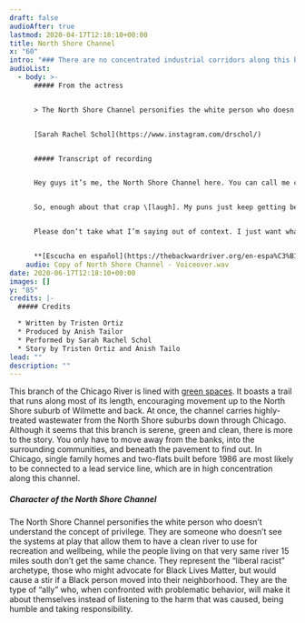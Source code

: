```yaml
---
draft: false
audioAfter: true
lastmod: 2020-04-17T12:18:10+00:00
title: North Shore Channel
x: "60"
intro: "### There are no concentrated industrial corridors along this branch."
audioList:
  - body: >-
      ##### From the actress


      > The North Shore Channel personifies the white person who doesn’t understand the concept of privilege. They are someone who doesn’t see the systems at play that allow them to have a clean river to use for recreation and wellbeing, while the people living on that very same river 15 miles south don’t get the same chance. They represent the “liberal racist” archetype, those who might advocate for Black Lives Matter, but would cause a stir if a Black person moves into their neighborhood. They are the type of “ally” who when confronted with problematic behavior will make it about themselves instead of listening to the harm that was caused, being humble, and taking accountability. 


      [Sarah Rachel Schol](https://www.instagram.com/drschol/)


      ##### Transcript of recording


      Hey guys it’s me, the North Shore Channel here. You can call me channel but pronounced like Chanel. I was expensive! \[laugh] All jokes aside, I’m a beautiful addition to the Chicago River and I help manage waste water from the northern burbs. So I put up with a lot of crap \[laugh]! Even though I manage waste water down south to the, uh, city I think. I don’t really know or care where I bring it as long as it’s out of here. I, obviously, don’t brag about moving crap along like the Sanitary and Ship canal. That guy takes way too much pride in his work to say the least. Which I can get behind a little bit because I also take pride in what I do too.  


      So, enough about that crap \[laugh]. My puns just keep getting better. I want to tell you all about my gorgeous riverfront trails. I think Legion Park in Lincoln Square is by far the best place to experience what I have to offer. My trails are open for bikers and joggers to have pleasant jaunts through my gorgeous natural scenery of woods, wildflowers, and willows. I also have kayakers who get along swimmingly with my waterway. I love how much people enjoy my company. It’s so pleasant to see the neighborhood out enjoying the ambiance I provide, but one thing bothers me to no end. I mean it’s just so disappointing to see when riff raff come to my trails from outside the neighborhood! Like I understand not all the branches have manicured riverfront amenities, and if they do they’re just not as nice as mine. \*Those People\* come here to barbecue, stinking up the place with their choices in meat and always playing some loud, vulgar music. They act like they don’t have a backyard to do these things in. They drive up here to act all wild instead. This can be a detriment to the development of the land I run alongside, and lead to dropping property values. The community who loves me deserves to have high property values. Though I don’t want to be exclusionary, some things should be preserved and upheld.


      Please don’t take what I’m saying out of context. I just want what’s best for my community. You can’t blame me for desiring something so reasonable. Honestly, it’s their own fault that none of the other branches have any of these lovely river attractions amenities. I’ve been here since 1910 and I have worked hard to look this good. The North is starting to turn around and lose all those industrial corridors but sheesh I assume the South Branch has so many they might even enjoy them. They are constantly protesting against the treatment of the branches and their industrial corridors. They never stop to think if their protesting affects us channelized canals. I understand they’re going through a lot. I wish I could help, but I really couldn’t if I tried. I just wish they would stop and just settle down in their community. I don’t know how to help them! Oh well, I can only do what’s best for my community by providing all this lovely scenery.


      **[Escucha en español](https://thebackwardriver.org/en-espa%C3%B1ol/stories/north-shore-channel/)**
    audio: Copy of North Shore Channel - Voiceover.wav
date: 2020-06-17T12:18:10+00:00
images: []
y: "85"
credits: |-
  ##### Credits

  * Written by Tristen Ortiz
  * Produced by Anish Tailor
  * Performed by Sarah Rachel Schol
  * Story by Tristen Ortiz and Anish Tailo
lead: ""
description: ""
---
```

This branch of the Chicago River is lined with [green spaces](https://blockclubchicago.org/2020/05/14/bike-friendly-bridge-over-north-shore-channel-is-now-open-adding-missing-link-to-7-mile-trail/). It boasts a trail that runs along most of its length, encouraging movement up to the North Shore suburb of Wilmette and back. At once, the channel carries highly-treated wastewater from the North Shore suburbs down through Chicago. Although it seems that this branch is serene, green and clean, there is more to the story. You only have to move away from the banks, into the surrounding communities, and beneath the pavement to find out. In Chicago, single family homes and two-flats built before 1986 are most likely to be connected to a lead service line, which are in high concentration along this channel.

##### Character of the North Shore Channel

The North Shore Channel personifies the white person who doesn’t understand the concept of privilege. They are someone who doesn’t see the systems at play that allow them to have a clean river to use for recreation and wellbeing, while the people living on that very same river 15 miles south don’t get the same chance. They represent the “liberal racist” archetype, those who might advocate for Black Lives Matter, but would cause a stir if a Black person moved into their neighborhood. They are the type of “ally” who, when confronted with problematic behavior, will make it about themselves instead of listening to the harm that was caused, being humble and taking responsibility.
